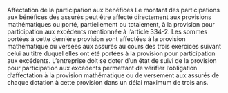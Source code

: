 Affectation de la participation aux bénéfices
Le montant des participations aux bénéfices des assurés peut être affecté directement aux provisions mathématiques ou porté, partiellement ou totalement, à la provision pour participation aux excédents mentionnée à l’article 334-2. Les sommes portées à cette dernière provision sont affectées à la provision mathématique ou versées aux assurés au cours des trois exercices suivant celui au titre duquel elles ont été portées à la provision pour participation aux excédents.
L’entreprise doit se doter d’un état de suivi de la provision pour participation aux excédents permettant de vérifier l’obligation d’affectation à la provision mathématique ou de versement aux assurés de chaque dotation à cette provision dans un délai maximum de trois ans.